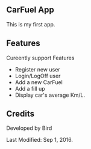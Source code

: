 ## CarFuel App

This is my first app.

## Features

Cureently support Features

* Register new user
* Login/LogOff user
* Add a new CarFuel
* Add a fill up
* Display car's average Km/L. 

## Credits

Developed by Bird

Last Modified: Sep 1, 2016.